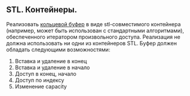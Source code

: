 ## STL. Контейнеры.


Реализовать [кольцевой буфер](https://en.wikipedia.org/wiki/Circular_buffer) в виде stl-совместимого
контейнера (например, может быть использован с стандартными
алгоритмами), обеспеченного итератором произвольного доступа.
Реализация не должна использовать ни одни из контейнеров STL.
Буфер должен обладать следующими возможностями:
1) Вставка и удаление в конец
2) Вставка и удаление в начало
3) Доступ в конец, начало
4) Доступ по индексу
5) Изменение capacity